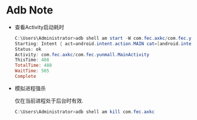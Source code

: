 # Adb Note

- 查看Activity启动耗时

  ```powershell
  C:\Users\Administrator>adb shell am start -W com.fec.axkc/com.fec.yunmall.MainActivity
  Starting: Intent { act=android.intent.action.MAIN cat=[android.intent.category.LAUNCHER] cmp=com.fec.axkc/com.fec.yunmall.MainActivity }
  Status: ok
  Activity: com.fec.axkc/com.fec.yunmall.MainActivity
  ThisTime: 488
  TotalTime: 488
  WaitTime: 505
  Complete
  ```

  

- 模拟进程强杀

  仅在当前进程处于后台时有效.

  ```powershell
  C:\Users\Administrator>adb shell am kill com.fec.axkc	
  ```

  

